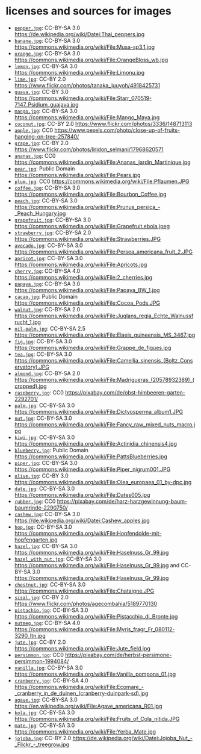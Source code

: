 # licenses and sources for images
* [`pepper.jpg`](pepper.jpg): CC-BY-SA 3.0 https://de.wikipedia.org/wiki/Datei:Thai_peppers.jpg
* [`banana.jpg`](banana.jpg): CC-BY-SA 3.0 https://commons.wikimedia.org/wiki/File:Musa-sp3.1.jpg
* [`orange.jpg`](orange.jpg): CC-BY-SA 3.0 https://commons.wikimedia.org/wiki/File:OrangeBloss_wb.jpg
* [`lemon.jpg`](lemon.jpg): CC-BY-SA 3.0 https://commons.wikimedia.org/wiki/File:Limonu.jpg
* [`lime.jpg`](lime.jpg): CC-BY 2.0 https://www.flickr.com/photos/tanaka_juuyoh/4918425731
* [`guava.jpg`](guava.jpg): CC-BY 3.0 https://commons.wikimedia.org/wiki/File:Starr_070519-7147_Psidium_guajava.jpg
* [`mango.jpg`](mango.jpg): CC-BY-SA 3.0 https://commons.wikimedia.org/wiki/File:Mango_Maya.jpg
* [`coconut.jpg`](coconut.jpg): CC-BY 2.0 https://www.flickr.com/photos/3336/148713113
* [`apple.jpg`](apple.jpg): CC0 https://www.pexels.com/photo/close-up-of-fruits-hanging-on-tree-257840/
* [`grape.jpg`](grape.jpg): CC-BY 2.0 https://www.flickr.com/photos/liridon_selmani/17968620571
* [`ananas.jpg`](ananas.jpg): CC0 https://commons.wikimedia.org/wiki/File:Ananas_jardin_Martinique.jpg
* [`pear.jpg`](pear.jpg): Public Domain https://commons.wikimedia.org/wiki/File:Pears.jpg
* [`plum.jpg`](plum.jpg): CC0 https://commons.wikimedia.org/wiki/File:Pflaumen.JPG
* [`coffee.jpg`](coffee.jpg): CC-BY-SA 3.0 https://commons.wikimedia.org/wiki/File:Bourbon_Coffee.jpg
* [`peach.jpg`](peach.jpg): CC-BY-SA 3.0 https://commons.wikimedia.org/wiki/File:Prunus_persica_-_Peach_Hungary.jpg
* [`grapefruit.jpg`](grapefruit.jpg): CC-BY-SA 3.0 https://commons.wikimedia.org/wiki/File:Grapefruit.ebola.jpeg
* [`strawberry.jpg`](strawberry.jpg): CC-BY-SA 2.0 https://commons.wikimedia.org/wiki/File:Strawberries.JPG
* [`avocado.jpg`](avocado.jpg): CC-BY-SA 3.0 https://commons.wikimedia.org/wiki/File:Persea_americana_fruit_2.JPG
* [`apricot.jpg`](apricot.jpg): CC-BY-SA 3.0 https://commons.wikimedia.org/wiki/File:Apricots.jpg
* [`cherry.jpg`](cherry.jpg): CC-BY-SA 4.0 https://commons.wikimedia.org/wiki/File:2_cherries.jpg
* [`papaya.jpg`](papaya.jpg): CC-BY-SA 3.0 https://commons.wikimedia.org/wiki/File:Papaya_BW_1.jpg
* [`cacao.jpg`](cacao.jpg): Public Domain https://commons.wikimedia.org/wiki/File:Cocoa_Pods.JPG
* [`walnut.jpg`](walnut.jpg): CC-BY-SA 2.0 https://commons.wikimedia.org/wiki/File:Juglans_regia_Echte_Walnussfrucht_1.jpg
* [`oil-palm.jpg`](oil-palm.jpg): CC-BY-SA 2.5 https://commons.wikimedia.org/wiki/File:Elaeis_guineensis_MS_3467.jpg
* [`fig.jpg`](fig.jpg): CC-BY-SA 3.0 https://commons.wikimedia.org/wiki/File:Grappe_de_figues.jpg
* [`tea.jpg`](tea.jpg): CC-BY-SA 3.0 https://commons.wikimedia.org/wiki/File:Camellia_sinensis_(Boltz_Conservatory).JPG
* [`almond.jpg`](almond.jpg): CC-BY-SA 2.0 https://commons.wikimedia.org/wiki/File:Madrigueras_(20578932389)_(cropped).jpg
* [`raspberry.jpg`](raspberry.jpg): CC0 https://pixabay.com/de/obst-himbeeren-garten-2292701/
* [`palm.jpg`](palm.jpg): CC-BY-SA 3.0 https://commons.wikimedia.org/wiki/File:Dictyosperma_album1.JPG
* [`nut.jpg`](nut.jpg): CC-BY-SA 3.0 https://commons.wikimedia.org/wiki/File:Fancy_raw_mixed_nuts_macro.jpg
* [`kiwi.jpg`](kiwi.jpg): CC-BY-SA 3.0 https://commons.wikimedia.org/wiki/File:Actinidia_chinensis4.jpg
* [`blueberry.jpg`](blueberry.jpg): Public Domain https://commons.wikimedia.org/wiki/File:PattsBlueberries.jpg
* [`piper.jpg`](piper.jpg): CC-BY-SA 3.0 https://commons.wikimedia.org/wiki/File:Piper_nigrum001.JPG
* [`olive.jpg`](olive.jpg): CC-BY 3.0 https://commons.wikimedia.org/wiki/File:Olea_europaea_01_by-dpc.jpg
* [`date.jpg`](date.jpg): CC-BY-SA 3.0 https://commons.wikimedia.org/wiki/File:Dates005.jpg
* [`rubber.jpg`](rubber.jpg): CC0 https://pixabay.com/de/harz-harzgewinnung-baum-baumrinde-2290750/
* [`cashew.jpg`](cashew.jpg): CC-BY-SA 3.0 https://de.wikipedia.org/wiki/Datei:Cashew_apples.jpg
* [`hop.jpg`](hop.jpg): CC-BY-SA 3.0 https://commons.wikimedia.org/wiki/File:Hopfendolde-mit-hopfengarten.jpg
* [`hazel.jpg`](hazel.jpg): CC-BY-SA 3.0 https://commons.wikimedia.org/wiki/File:Haselnuss_Gr_99.jpg
* [`hazel_with_nut.jpg`](hazel_with_nut.jpg): CC-BY-SA 3.0 https://commons.wikimedia.org/wiki/File:Haselnuss_Gr_99.jpg and CC-BY-SA 3.0 https://commons.wikimedia.org/wiki/File:Haselnuss_Gr_99.jpg
* [`chestnut.jpg`](chestnut.jpg): CC-BY-SA 3.0 https://commons.wikimedia.org/wiki/File:Chataigne.JPG
* [`sisal.jpg`](sisal.jpg): CC-BY 2.0 https://www.flickr.com/photos/agecombahia/5189770130
* [`pistachio.jpg`](pistachio.jpg): CC-BY-SA 3.0 https://commons.wikimedia.org/wiki/File:Pistacchio_di_Bronte.jpg
* [`nutmeg.jpg`](nutmeg.jpg): CC-BY-SA 4.0 https://commons.wikimedia.org/wiki/File:Myris_fragr_Fr_080112-3290_ltn.jpg
* [`jute.jpg`](jute.jpg): CC-BY 2.0 https://commons.wikimedia.org/wiki/File:Jute_field.jpg
* [`persimmon.jpg`](persimmon.jpg): CC0 https://pixabay.com/de/herbst-persimone-persimmon-1994084/
* [`vanilla.jpg`](vanilla.jpg): CC-BY-SA 3.0 https://commons.wikimedia.org/wiki/File:Vanilla_pompona_01.jpg
* [`cranberry.jpg`](cranberry.jpg): CC-BY-SA 4.0 https://commons.wikimedia.org/wiki/File:Ecomare_-_cranberry_in_de_duinen_(cranberry-duinpark-sd).jpg
* [`agave.jpg`](agave.jpg): CC-BY-SA 3.0 https://en.wikipedia.org/wiki/File:Agave_americana_R01.jpg
* [`kola.jpg`](kola.jpg): CC-BY-SA 3.0 https://commons.wikimedia.org/wiki/File:Fruits_of_Cola_nitida.JPG
* [`mate.jpg`](mate.jpg): CC-BY-SA 3.0 https://commons.wikimedia.org/wiki/File:Yerba_Mate.jpg
* [`jojoba.jpg`](jojoba.jpg): CC-BY 2.0 https://de.wikipedia.org/wiki/Datei:Jojoba_Nut_-_Flickr_-_treegrow.jpg

